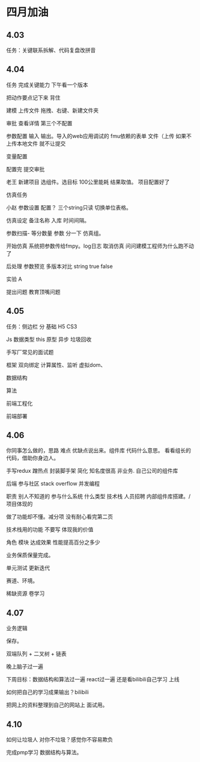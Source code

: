 <!--
 * @Author: dhj 17613071153@163.com
 * @Date: 2023-04-03 19:33:49
 * @LastEditors: dhj 17613071153@163.com
 * @LastEditTime: 2023-04-10 10:12:54
 * @FilePath: \最近的项目\实验项目\docs\Life\April.md
 * @Description: 这是默认设置,请设置`customMade`, 打开koroFileHeader查看配置 进行设置: https://github.com/OBKoro1/koro1FileHeader/wiki/%E9%85%8D%E7%BD%AE
-->
# 四月加油

## 4.03

任务：关键联系拆解、代码复盘改拼音

## 4.04 

任务 完成关键能力 下午看一个版本

把动作要点记下来 背住 


建模 上传文件 拖拽、右键、新建文件夹

审批 查看详情 第三个不配置 

参数配置 输入 输出。导入的web应用调试的 fmu依赖的表单 文件（上传 如果不上传本地文件 就不让提交

变量配置 

配置完 提交审批

老王 新建项目 选组件。选目标 100公里能耗 结果取值。 项目配置好了

仿真任务 

小赵 参数设置 配置？ 三个string只读 切换单位表格。

仿真设定 备注名称 入库 时间间隔。 

参数扫描- 等分数量  参数 分一下 仿真组。

开始仿真 系统把参数传给fmpy。log日志 取消仿真 问问建模工程师为什么跑不动了

后处理 参数预览 多版本对比 string true false 

实验 A 

提出问题 教育顶嘴问题

## 4.05 

任务：侧边栏 分 基础 H5 CS3

Js 数据类型 this 原型 异步 垃圾回收

手写厂常见的面试题

框架 双向绑定 计算属性、监听 虚拟dom、

数据结构

算法 

前端工程化

前端部署

## 4.06

你同事怎么做的，思路 难点 优缺点说出来。组件库 代码什么意思。 看看组长的代码，借助你身边人。

手写redux 蹭热点 封装脚手架 简化 知名度很高 非业务. 自己公司的组件库

后端 参与社区 stack overflow 并发编程

职责 别人不知道的 参与什么系统 什么类型 技术栈 人员招聘 内部组件库搭建。/项目体现的

做了功能却不懂。减分项 没有耐心看完第二页

技术栈用的功能 不要写 体现我的价值

角色 模块 达成效果 性能提高百分之多少

业务保质保量完成。

单元测试 更新迭代

赛道、环境。

稀缺资源 卷学习 

## 4.07

业务逻辑 

保存。

双端队列 + 二叉树 + 链表 

晚上脑子过一遍

下周目标：数据结构和算法过一遍 react过一遍 还是看bilibili自己学习 上线

如何把自己的学习成果输出？bilibili

把网上的资料整理到自己的网站上 面试用。

## 4.10

如何让垃圾人 对你不垃圾？感觉你不容易欺负

完成pmp学习 数据结构与算法。

